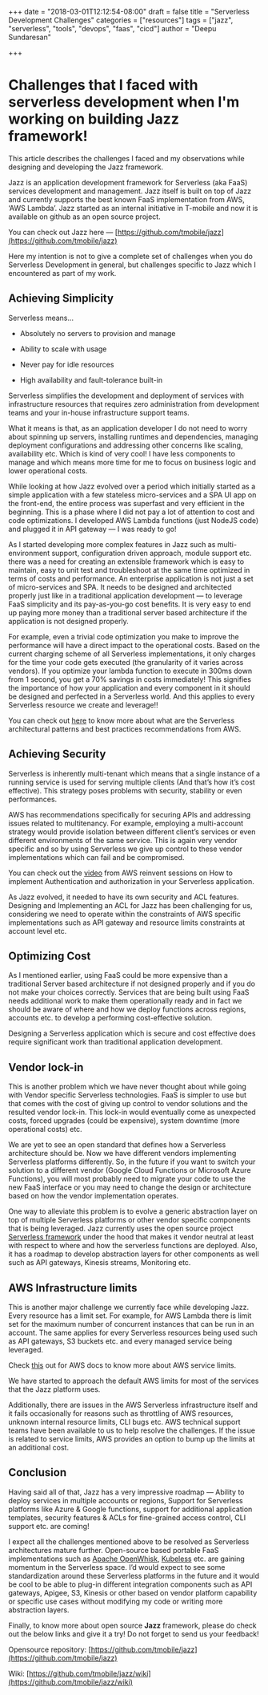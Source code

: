 
+++
date = "2018-03-01T12:12:54-08:00"
draft = false
title = "Serverless Development Challenges"
categories = ["resources"]
tags = ["jazz", "serverless", "tools", "devops", "faas", "cicd"]
author = "Deepu Sundaresan"

+++

# Challenges that I faced with serverless development when I'm working on building Jazz framework!

This article describes the challenges I faced and my observations while designing and developing the Jazz framework.

Jazz is an application development framework for Serverless (aka FaaS) services development and management. Jazz itself is built on top of Jazz and currently supports the best known FaaS implementation from AWS, ‘AWS Lambda’. Jazz started as an internal initiative in T-mobile and now it is available on github as an open source project.

You can check out Jazz here — [https://github.com/tmobile/jazz](https://github.com/tmobile/jazz)

Here my intention is not to give a complete set of challenges when you do Serverless Development in general, but challenges specific to Jazz which I encountered as part of my work.

## Achieving Simplicity

Serverless means…

* Absolutely no servers to provision and manage

* Ability to scale with usage

* Never pay for idle resources

* High availability and fault-tolerance built-in


Serverless simplifies the development and deployment of services with infrastructure resources that requires zero administration from development teams and your in-house infrastructure support teams.

What it means is that, as an application developer I do not need to worry about spinning up servers, installing runtimes and dependencies, managing deployment configurations and addressing other concerns like scaling, availability etc. Which is kind of very cool! I have less components to manage and which means more time for me to focus on business logic and lower operational costs.

While looking at how Jazz evolved over a period which initially started as a simple application with a few stateless micro-services and a SPA UI app on the front-end, the entire process was superfast and very efficient in the beginning. This is a phase where I did not pay a lot of attention to cost and code optimizations. I developed AWS Lambda functions (just NodeJS code) and plugged it in API gateway — I was ready to go!

As I started developing more complex features in Jazz such as multi-environment support, configuration driven approach, module support etc. there was a need for creating an extensible framework which is easy to maintain, easy to unit test and troubleshoot at the same time optimized in terms of costs and performance. An enterprise application is not just a set of micro-services and SPA. It needs to be designed and architected properly just like in a traditional application development — to leverage FaaS simplicity and its pay-as-you-go cost benefits. It is very easy to end up paying more money than a traditional server based architecture if the application is not designed properly.

For example, even a trivial code optimization you make to improve the performance will have a direct impact to the operational costs. Based on the current charging scheme of all Serverless implementations, it only charges for the time your code gets executed (the granularity of it varies across vendors). If you optimize your lambda function to execute in 300ms down from 1 second, you get a 70% savings in costs immediately! This signifies the importance of how your application and every component in it should be designed and perfected in a Serverless world. And this applies to every Serverless resource we create and leverage!!

You can check out [here](https://www.youtube.com/watch?v=Xi_WrinvTnM) to know more about what are the Serverless architectural patterns and best practices recommendations from AWS.

## Achieving Security

Serverless is inherently multi-tenant which means that a single instance of a running service is used for serving multiple clients (And that’s how it’s cost effective). This strategy poses problems with security, stability or even performances.

AWS has recommendations specifically for securing APIs and addressing issues related to multitenancy. For example, employing a multi-account strategy would provide isolation between different client’s services or even different environments of the same service. This is again very vendor specific and so by using Serverless we give up control to these vendor implementations which can fail and be compromised.

You can check out the [video](https://www.youtube.com/watch?v=VZqG7HjT2AQ) from AWS reinvent sessions on How to implement Authentication and authorization in your Serverless application.

As Jazz evolved, it needed to have its own security and ACL features. Designing and Implementing an ACL for Jazz has been challenging for us, considering we need to operate within the constraints of AWS specific implementations such as API gateway and resource limits constraints at account level etc.

## Optimizing Cost

As I mentioned earlier, using FaaS could be more expensive than a traditional Server based architecture if not designed properly and if you do not make your choices correctly. Services that are being built using FaaS needs additional work to make them operationally ready and in fact we should be aware of where and how we deploy functions across regions, accounts etc. to develop a performing cost-effective solution.

Designing a Serverless application which is secure and cost effective does require significant work than traditional application development.

## Vendor lock-in

This is another problem which we have never thought about while going with Vendor specific Serverless technologies. FaaS is simpler to use but that comes with the cost of giving up control to vendor solutions and the resulted vendor lock-in. This lock-in would eventually come as unexpected costs, forced upgrades (could be expensive), system downtime (more operational costs) etc.

We are yet to see an open standard that defines how a Serverless architecture should be. Now we have different vendors implementing Serverless platforms differently. So, in the future if you want to switch your solution to a different vendor (Google Cloud Functions or Microsoft Azure Functions), you will most probably need to migrate your code to use the new FaaS interface or you may need to change the design or architecture based on how the vendor implementation operates.

One way to alleviate this problem is to evolve a generic abstraction layer on top of multiple Serverless platforms or other vendor specific components that is being leveraged. Jazz currently uses the open source project [Serverless framework](https://serverless.com/) under the hood that makes it vendor neutral at least with respect to where and how the serverless functions are deployed. Also, it has a roadmap to develop abstraction layers for other components as well such as API gateways, Kinesis streams, Monitoring etc.

## AWS Infrastructure limits

This is another major challenge we currently face while developing Jazz. Every resource has a limit set. For example, for AWS Lambda there is limit set for the maximum number of concurrent instances that can be run in an account. The same applies for every Serverless resources being used such as API gateways, S3 buckets etc. and every managed service being leveraged.

Check [this](https://docs.aws.amazon.com/general/latest/gr/aws_service_limits.html) out for AWS docs to know more about AWS service limits.

We have started to approach the default AWS limits for most of the services that the Jazz platform uses.

Additionally, there are issues in the AWS Serverless infrastructure itself and it fails occasionally for reasons such as throttling of AWS resources, unknown internal resource limits, CLI bugs etc. AWS technical support teams have been available to us to help resolve the challenges. If the issue is related to service limits, AWS provides an option to bump up the limits at an additional cost.

## Conclusion

Having said all of that, Jazz has a very impressive roadmap — Ability to deploy services in multiple accounts or regions, Support for Serverless platforms like Azure & Google functions, support for additional application templates, security features & ACLs for fine-grained access control, CLI support etc. are coming!

I expect all the challenges mentioned above to be resolved as Serverless architectures mature further. Open-source based portable FaaS implementations such as [Apache OpenWhisk](https://openwhisk.apache.org/), [Kubeless](https://github.com/kubeless/kubeless) etc. are gaining momentum in the Serverless space. I’d would expect to see some standardization around these Serverless platforms in the future and it would be cool to be able to plug-in different integration components such as API gateways, Apigee, S3, Kinesis or other based on vendor platform capability or specific use cases without modifying my code or writing more abstraction layers.


Finally, to know more about open source **Jazz** framework, please do check out the below links and give it a try! Do not forget to send us your feedback!

Opensource repository: [https://github.com/tmobile/jazz](https://github.com/tmobile/jazz)

Wiki: [https://github.com/tmobile/jazz/wiki](https://github.com/tmobile/jazz/wiki)
